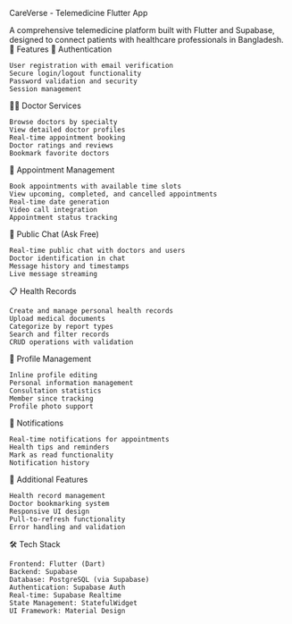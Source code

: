 CareVerse - Telemedicine Flutter App

A comprehensive telemedicine platform built with Flutter and Supabase, designed to connect patients with healthcare professionals in Bangladesh.
📱 Features
🔐 Authentication

    User registration with email verification
    Secure login/logout functionality
    Password validation and security
    Session management

👨‍⚕️ Doctor Services

    Browse doctors by specialty
    View detailed doctor profiles
    Real-time appointment booking
    Doctor ratings and reviews
    Bookmark favorite doctors

📅 Appointment Management

    Book appointments with available time slots
    View upcoming, completed, and cancelled appointments
    Real-time date generation
    Video call integration
    Appointment status tracking

💬 Public Chat (Ask Free)

    Real-time public chat with doctors and users
    Doctor identification in chat
    Message history and timestamps
    Live message streaming

📋 Health Records

    Create and manage personal health records
    Upload medical documents
    Categorize by report types
    Search and filter records
    CRUD operations with validation

👤 Profile Management

    Inline profile editing
    Personal information management
    Consultation statistics
    Member since tracking
    Profile photo support

🔔 Notifications

    Real-time notifications for appointments
    Health tips and reminders
    Mark as read functionality
    Notification history

🏥 Additional Features

    Health record management
    Doctor bookmarking system
    Responsive UI design
    Pull-to-refresh functionality
    Error handling and validation

🛠️ Tech Stack

    Frontend: Flutter (Dart)
    Backend: Supabase
    Database: PostgreSQL (via Supabase)
    Authentication: Supabase Auth
    Real-time: Supabase Realtime
    State Management: StatefulWidget
    UI Framework: Material Design